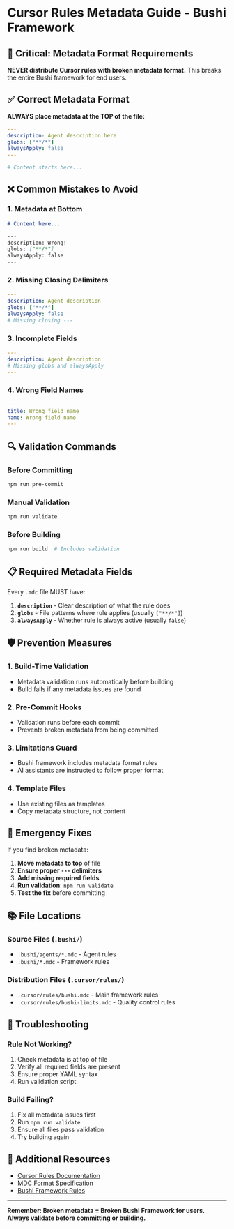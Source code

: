 # Cursor Rules Metadata Guide - Bushi Framework

## 🚨 Critical: Metadata Format Requirements

**NEVER distribute Cursor rules with broken metadata format.** This breaks the entire Bushi framework for end users.

## ✅ Correct Metadata Format

**ALWAYS place metadata at the TOP of the file:**

```yaml
---
description: Agent description here
globs: ["**/*"]
alwaysApply: false
---

# Content starts here...
```

## ❌ Common Mistakes to Avoid

### 1. **Metadata at Bottom**
```markdown
# Content here...

---
description: Wrong!
globs: ["**/*"]
alwaysApply: false
---
```

### 2. **Missing Closing Delimiters**
```yaml
---
description: Agent description
globs: ["**/*"]
alwaysApply: false
# Missing closing ---
```

### 3. **Incomplete Fields**
```yaml
---
description: Agent description
# Missing globs and alwaysApply
---
```

### 4. **Wrong Field Names**
```yaml
---
title: Wrong field name
name: Wrong field name
---
```

## 🔍 Validation Commands

### Before Committing
```bash
npm run pre-commit
```

### Manual Validation
```bash
npm run validate
```

### Before Building
```bash
npm run build  # Includes validation
```

## 📋 Required Metadata Fields

Every `.mdc` file MUST have:

1. **`description`** - Clear description of what the rule does
2. **`globs`** - File patterns where rule applies (usually `["**/*"]`)
3. **`alwaysApply`** - Whether rule is always active (usually `false`)

## 🛡️ Prevention Measures

### 1. **Build-Time Validation**
- Metadata validation runs automatically before building
- Build fails if any metadata issues are found

### 2. **Pre-Commit Hooks**
- Validation runs before each commit
- Prevents broken metadata from being committed

### 3. **Limitations Guard**
- Bushi framework includes metadata format rules
- AI assistants are instructed to follow proper format

### 4. **Template Files**
- Use existing files as templates
- Copy metadata structure, not content

## 🚨 Emergency Fixes

If you find broken metadata:

1. **Move metadata to top** of file
2. **Ensure proper `---` delimiters**
3. **Add missing required fields**
4. **Run validation**: `npm run validate`
5. **Test the fix** before committing

## 📚 File Locations

### Source Files (`.bushi/`)
- `.bushi/agents/*.mdc` - Agent rules
- `.bushi/*.mdc` - Framework rules

### Distribution Files (`.cursor/rules/`)
- `.cursor/rules/bushi.mdc` - Main framework rules
- `.cursor/rules/bushi-limits.mdc` - Quality control rules

## 🔧 Troubleshooting

### Rule Not Working?
1. Check metadata is at top of file
2. Verify all required fields are present
3. Ensure proper YAML syntax
4. Run validation script

### Build Failing?
1. Fix all metadata issues first
2. Run `npm run validate`
3. Ensure all files pass validation
4. Try building again

## 📖 Additional Resources

- [Cursor Rules Documentation](https://docs.cursor.com/en/context/rules)
- [MDC Format Specification](https://docs.cursor.com/en/context/rules#rule-anatomy)
- [Bushi Framework Rules](.cursor/rules/bushi.mdc)

---

**Remember: Broken metadata = Broken Bushi Framework for users. Always validate before committing or building.**
